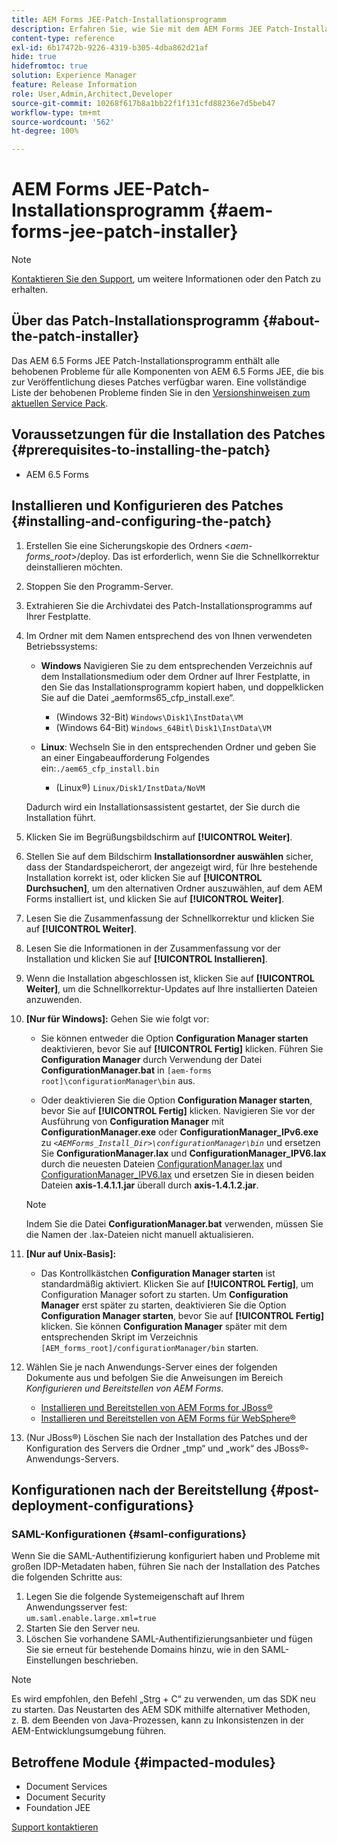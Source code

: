 ```yaml
---
title: AEM Forms JEE-Patch-Installationsprogramm
description: Erfahren Sie, wie Sie mit dem AEM Forms JEE Patch-Installationsprogramm Probleme in AEM 6.5 Forms-Komponenten beheben können.
content-type: reference
exl-id: 6b17472b-9226-4319-b305-4dba862d21af
hide: true
hidefromtoc: true
solution: Experience Manager
feature: Release Information
role: User,Admin,Architect,Developer
source-git-commit: 10268f617b8a1bb22f1f131cfd88236e7d5beb47
workflow-type: tm+mt
source-wordcount: '562'
ht-degree: 100%

---
```


# AEM Forms JEE-Patch-Installationsprogramm {#aem-forms-jee-patch-installer}

>[!NOTE]
>
>[Kontaktieren Sie den Support](https://experienceleague.adobe.com/?support-solution=General&amp;support-tab=home?lang=de#support), um weitere Informationen oder den Patch zu erhalten.

## Über das Patch-Installationsprogramm {#about-the-patch-installer}

Das AEM 6.5 Forms JEE Patch-Installationsprogramm enthält alle behobenen Probleme für alle Komponenten von AEM 6.5 Forms JEE, die bis zur Veröffentlichung dieses Patches verfügbar waren. Eine vollständige Liste der behobenen Probleme finden Sie in den [Versionshinweisen zum aktuellen Service Pack](release-notes.md).

## Voraussetzungen für die Installation des Patches {#prerequisites-to-installing-the-patch}

* AEM 6.5 Forms

## Installieren und Konfigurieren des Patches {#installing-and-configuring-the-patch}

1. Erstellen Sie eine Sicherungskopie des Ordners &lt;*aem-forms_root*>/deploy. Das ist erforderlich, wenn Sie die Schnellkorrektur deinstallieren möchten.
1. Stoppen Sie den Programm-Server.
1. Extrahieren Sie die Archivdatei des Patch-Installationsprogramms auf Ihrer Festplatte.
1. Im Ordner mit dem Namen entsprechend des von Ihnen verwendeten Betriebssystems:

   * **Windows**
Navigieren Sie zu dem entsprechenden Verzeichnis auf dem Installationsmedium oder dem Ordner auf Ihrer Festplatte, in den Sie das Installationsprogramm kopiert haben, und doppelklicken Sie auf die Datei „aemforms65_cfp_install.exe“.

      * (Windows 32-Bit) `Windows\Disk1\InstData\VM`
      * (Windows 64-Bit) `Windows_64Bit`\ `Disk1\InstData\VM`

   * **Linux**:
Wechseln Sie in den entsprechenden Ordner und geben Sie an einer Eingabeaufforderung Folgendes ein:`./aem65_cfp_install.bin`

      * (Linux®) `Linux/Disk1/InstData/NoVM`

   Dadurch wird ein Installationsassistent gestartet, der Sie durch die Installation führt.

1. Klicken Sie im Begrüßungsbildschirm auf **[!UICONTROL Weiter]**.
1. Stellen Sie auf dem Bildschirm **Installationsordner auswählen** sicher, dass der Standardspeicherort, der angezeigt wird, für Ihre bestehende Installation korrekt ist, oder klicken Sie auf **[!UICONTROL Durchsuchen]**, um den alternativen Ordner auszuwählen, auf dem AEM Forms installiert ist, und klicken Sie auf **[!UICONTROL Weiter]**.
1. Lesen Sie die Zusammenfassung der Schnellkorrektur und klicken Sie auf **[!UICONTROL Weiter]**.
1. Lesen Sie die Informationen in der Zusammenfassung vor der Installation und klicken Sie auf **[!UICONTROL Installieren]**.
1. Wenn die Installation abgeschlossen ist, klicken Sie auf **[!UICONTROL Weiter]**, um die Schnellkorrektur-Updates auf Ihre installierten Dateien anzuwenden.

1. **[Nur für Windows]:** Gehen Sie wie folgt vor:
   * Sie können entweder die Option **Configuration Manager starten** deaktivieren, bevor Sie auf **[!UICONTROL Fertig]** klicken. Führen Sie **Configuration Manager** durch Verwendung der Datei **ConfigurationManager.bat** in `[aem-forms root]\configurationManager\bin` aus.

   * Oder deaktivieren Sie die Option **Configuration Manager starten**, bevor Sie auf **[!UICONTROL Fertig]** klicken. Navigieren Sie vor der Ausführung von **Configuration Manager** mit **ConfigurationManager.exe** oder **ConfigurationManager_IPv6.exe** zu *`<AEMForms_Install_Dir>\configurationManager\bin`* und ersetzen Sie **ConfigurationManager.lax** und **ConfigurationManager_IPV6.lax** durch die neuesten Dateien [ConfigurationManager.lax](/help/assets/ConfigurationManager.lax) und [ConfigurationManager_IPV6.lax](/help/assets/ConfigurationManager_IPv6.lax) und ersetzen Sie in diesen beiden Dateien **axis-1.4.1.1.jar** überall durch **axis-1.4.1.2.jar**.

   >[!NOTE]
   >
   >Indem Sie die Datei **ConfigurationManager.bat** verwenden, müssen Sie die Namen der .lax-Dateien nicht manuell aktualisieren.
   >

1. **[Nur auf Unix-Basis]:**

   * Das Kontrollkästchen **Configuration Manager starten** ist standardmäßig aktiviert. Klicken Sie auf **[!UICONTROL Fertig]**, um Configuration Manager sofort zu starten. Um **Configuration Manager** erst später zu starten, deaktivieren Sie die Option **Configuration Manager starten**, bevor Sie auf **[!UICONTROL Fertig]** klicken. Sie können **Configuration Manager** später mit dem entsprechenden Skript im Verzeichnis `[AEM_forms_root]/configurationManager/bin` starten.

1. Wählen Sie je nach Anwendungs-Server eines der folgenden Dokumente aus und befolgen Sie die Anweisungen im Bereich *Konfigurieren und Bereitstellen von AEM Forms*.

   * [Installieren und Bereitstellen von AEM Forms for JBoss®](https://www.adobe.com/go/learn_aemforms_installJBoss_65_de)
   * [Installieren und Bereitstellen von AEM Forms für WebSphere®](https://www.adobe.com/go/learn_aemforms_installWebSphere_65_de)

1. (Nur JBoss®) Löschen Sie nach der Installation des Patches und der Konfiguration des Servers die Ordner „tmp“ und „work“ des JBoss®-Anwendungs-Servers.

## Konfigurationen nach der Bereitstellung {#post-deployment-configurations}

### SAML-Konfigurationen {#saml-configurations}

Wenn Sie die SAML-Authentifizierung konfiguriert haben und Probleme mit großen IDP-Metadaten haben, führen Sie nach der Installation des Patches die folgenden Schritte aus:

1. Legen Sie die folgende Systemeigenschaft auf Ihrem Anwendungsserver fest:\
   `um.saml.enable.large.xml=true`
1. Starten Sie den Server neu.
1. Löschen Sie vorhandene SAML-Authentifizierungsanbieter und fügen Sie sie erneut für bestehende Domains hinzu, wie in den SAML-Einstellungen beschrieben.

>[!NOTE]
>
> Es wird empfohlen, den Befehl „Strg + C“ zu verwenden, um das SDK neu zu starten. Das Neustarten des AEM SDK mithilfe alternativer Methoden, z. B. dem Beenden von Java-Prozessen, kann zu Inkonsistenzen in der AEM-Entwicklungsumgebung führen.

## Betroffene Module {#impacted-modules}

* Document Services
* Document Security
* Foundation JEE

[Support kontaktieren](https://experienceleague.adobe.com/?support-solution=General&amp;support-tab=home?lang=de#support)
